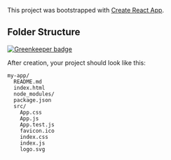 This project was bootstrapped with [Create React App](https://github.com/facebookincubator/create-react-app).

## Folder Structure

[![Greenkeeper badge](https://badges.greenkeeper.io/aranajhonny/kanban-react-redux.svg)](https://greenkeeper.io/)

After creation, your project should look like this:

```
my-app/
  README.md
  index.html
  node_modules/
  package.json
  src/
    App.css
    App.js
    App.test.js
    favicon.ico
    index.css
    index.js
    logo.svg
```

